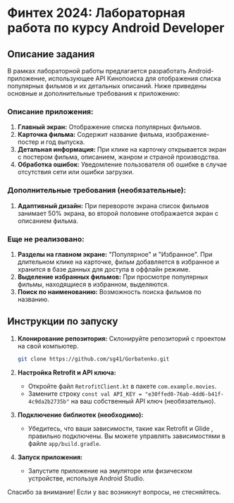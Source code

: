 # Финтех 2024: Лабораторная работа по курсу Android Developer

## Описание задания

В рамках лабораторной работы предлагается разработать Android-приложение, использующее API Кинопоиска для отображения списка популярных фильмов и их детальных описаний. Ниже приведены основные и дополнительные требования к приложению:

### Описание приложения:
1. **Главный экран:** Отображение списка популярных фильмов.
2. **Карточка фильма:** Содержит название фильма, изображение-постер и год выпуска.
3. **Детальная информация:** При клике на карточку открывается экран с постером фильма, описанием, жанром и страной производства.
4. **Обработка ошибок:** Уведомление пользователя об ошибке в случае отсутствия сети или ошибки загрузки.

### Дополнительные требования (необязательные):
1. **Адаптивный дизайн:** При перевороте экрана список фильмов занимает 50% экрана, во второй половине отображается экран с описанием фильма.

### Еще не реализовано:
1. **Разделы на главном экране:** "Популярное" и "Избранное". При длительном клике на карточке, фильм добавляется в избранное и хранится в базе данных для доступа в оффлайн режиме.
2. **Выделение избранных фильмов:** При просмотре популярных фильмы, находящиеся в избранном, выделяются.
3. **Поиск по наименованию:** Возможность поиска фильмов по названию.

## Инструкции по запуску

1. **Клонирование репозитория:** Склонируйте репозиторий с проектом на свой компьютер.
   
   ```bash
   git clone https://github.com/sg41/Gorbatenko.git

2. **Настройка Retrofit и API ключа:**
   - Откройте файл `RetrofitClient.kt` в пакете `com.example.movies`.
   - Замените строку `const val API_KEY = "e30ffed0-76ab-4dd6-b41f-4c9da2b2735b"` на ваш собственный API ключ (необязательно).

3. **Подключение библиотек (необходимо):**
   - Убедитесь, что ваши зависимости, такие как Retrofit и Glide , правильно подключены. Вы можете управлять зависимостями в файле `app/build.gradle`.

4. **Запуск приложения:**
   - Запустите приложение на эмуляторе или физическом устройстве, используя Android Studio.



Спасибо за вниманиe! Если у вас возникнут вопросы, не стесняйтесь.
